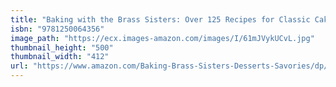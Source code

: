 ```yaml
---
title: "Baking with the Brass Sisters: Over 125 Recipes for Classic Cakes, Pies, Cookies, Breads, Desserts, and Savories from America&#39;s Favorite Home "
isbn: "9781250064356"
image_path: "https://ecx.images-amazon.com/images/I/61mJVykUCvL.jpg"
thumbnail_height: "500"
thumbnail_width: "412"
url: "https://www.amazon.com/Baking-Brass-Sisters-Desserts-Savories/dp/125006435X"
---
```

